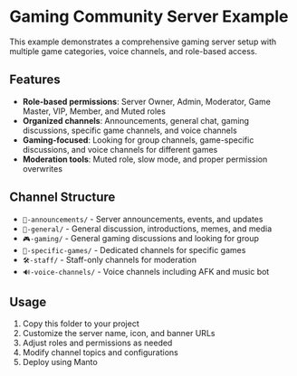 # Gaming Community Server Example

This example demonstrates a comprehensive gaming server setup with multiple game categories, voice channels, and role-based access.

## Features

- **Role-based permissions**: Server Owner, Admin, Moderator, Game Master, VIP, Member, and Muted roles
- **Organized channels**: Announcements, general chat, gaming discussions, specific game channels, and voice channels
- **Gaming-focused**: Looking for group channels, game-specific discussions, and voice channels for different games
- **Moderation tools**: Muted role, slow mode, and proper permission overwrites

## Channel Structure

- `📢-announcements/` - Server announcements, events, and updates
- `💬-general/` - General discussion, introductions, memes, and media
- `🎮-gaming/` - General gaming discussions and looking for group
- `🎯-specific-games/` - Dedicated channels for specific games
- `🛠️-staff/` - Staff-only channels for moderation
- `🔊-voice-channels/` - Voice channels including AFK and music bot

## Usage

1. Copy this folder to your project
2. Customize the server name, icon, and banner URLs
3. Adjust roles and permissions as needed
4. Modify channel topics and configurations
5. Deploy using Manto

